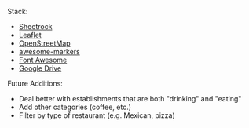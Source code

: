 Stack:

* [Sheetrock](http://chriszarate.github.io/sheetrock/)
* [Leaflet](http://leafletjs.com/)
* [OpenStreetMap](http://www.openstreetmap.org/)
* [awesome-markers](https://github.com/lvoogdt/Leaflet.awesome-markers)
* [Font Awesome](http://fortawesome.github.io/Font-Awesome/)
* [Google Drive](https://drive.google.com/)

Future Additions:

* Deal better with establishments that are both "drinking" and "eating"
* Add other categories (coffee, etc.)
* Filter by type of restaurant (e.g. Mexican, pizza)